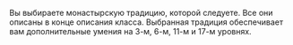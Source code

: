 Вы выбираете монастырскую традицию, которой следуете. Все они описаны в конце описания класса. Выбранная традиция обеспечивает вам дополнительные умения на 3-м, 6-м, 11-м и 17-м уровнях.